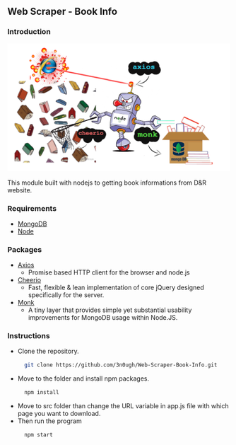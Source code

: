 ## Web Scraper - Book Info

### Introduction

![](https://github.com/3n0ugh/Web-Scraper/blob/main/introduction.png)

This module built with nodejs to getting book informations from D&R website.

### Requirements

* [MongoDB](https://www.mongodb.com/try/download/community)
* [Node](https://nodejs.org/en/)

### Packages

* [Axios](https://www.npmjs.com/package/axios)
  * Promise based HTTP client for the browser and node.js
* [Cheerio](https://www.npmjs.com/package/cheerio)
  * Fast, flexible & lean implementation of core jQuery designed specifically for the server.
* [Monk](https://www.npmjs.com/package/monk)
  * A tiny layer that provides simple yet substantial usability improvements for MongoDB usage within Node.JS.

### Instructions

* Clone the repository.
  ```bash
    git clone https://github.com/3n0ugh/Web-Scraper-Book-Info.git
  ```
* Move to the folder and install npm packages.
  ```bash
    npm install
  ```
* Move to src folder than change the URL variable in app.js file with which page you want to download.
* Then run the program
  ```bash
    npm start
  ```

